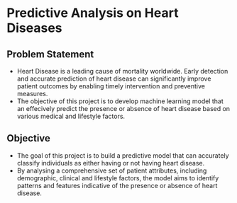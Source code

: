 # Predictive Analysis on Heart Diseases

## Problem Statement
* Heart Disease is a leading cause of mortality worldwide. Early detection and accurate prediction of heart disease can significantly improve patient outcomes by enabling timely intervention and preventive measures.
* The objective of this project is to develop machine learning model that an effecively predict the presence or absence of heart disease based on various medical and lifestyle factors.

## Objective
* The goal of this project is to build a predictive model that can accurately classify individuals as either having or not having heart disease.
* By analysing a comprehensive set of patient attributes, including demographic, clinical and lifestyle factors, the model aims to identify patterns and features indicative of the presence or absence of heart disease.

